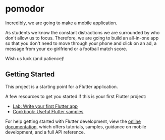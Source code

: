 # pomodor

Incredibly, we are going to make a mobile application.

As students we know the constant distractions we are surrounded by who don't allow us to focus. Therefore, we are going to build an all-in-one app so that you don't need to move through your phone and click on an ad, a message from your ex-girlfriend or a football match score.

Wish us luck (and patience)!

## Getting Started

This project is a starting point for a Flutter application.

A few resources to get you started if this is your first Flutter project:

- [Lab: Write your first Flutter app](https://docs.flutter.dev/get-started/codelab)
- [Cookbook: Useful Flutter samples](https://docs.flutter.dev/cookbook)

For help getting started with Flutter development, view the
[online documentation](https://docs.flutter.dev/), which offers tutorials,
samples, guidance on mobile development, and a full API reference.
